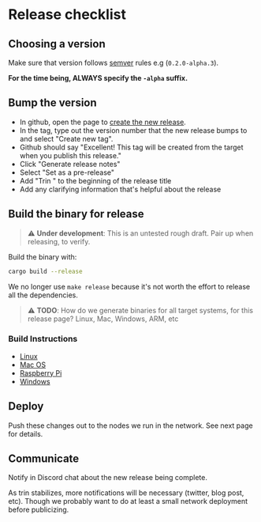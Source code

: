 # Release checklist

## Choosing a version

Make sure that version follows [semver](https://semver.org/) rules e.g (`0.2.0-alpha.3`).

**For the time being, ALWAYS specify the `-alpha` suffix.**

## Bump the version

- In github, open the page to [create the new release](https://github.com/ethereum/trin/releases/new).
- In the tag, type out the version number that the new release bumps to and select "Create new tag".
- Github should say "Excellent! This tag will be created from the target when you publish this release."
- Click "Generate release notes"
- Select "Set as a pre-release"
- Add "Trin " to the beginning of the release title
- Add any clarifying information that's helpful about the release

## Build the binary for release

> ⚠️  **Under development**: This is an untested rough draft. Pair up when
> releasing, to verify.

Build the binary with:

```sh
cargo build --release
```

We no longer use `make release` because it's not worth the effort to release all the dependencies.

> ⚠️  **TODO**: How do we generate binaries for all target systems, for this
> release page? Linux, Mac, Windows, ARM, etc

### Build Instructions
* [Linux](../build_instructions/linux.md)
* [Mac OS](../build_instructions/mac_os.md)
* [Raspberry Pi](../build_instructions/raspberry_pi.md)
* [Windows](../build_instructions/windows.md)

## Deploy

Push these changes out to the nodes we run in the network. See next page for details.

## Communicate

Notify in Discord chat about the new release being complete.

As trin stabilizes, more notifications will be necessary (twitter, blog post, etc). Though we probably want to do at least a small network deployment before publicizing.
